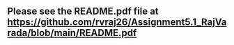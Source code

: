 ## Please see the README.pdf file at https://github.com/rvraj26/Assignment5.1_RajVarada/blob/main/README.pdf
